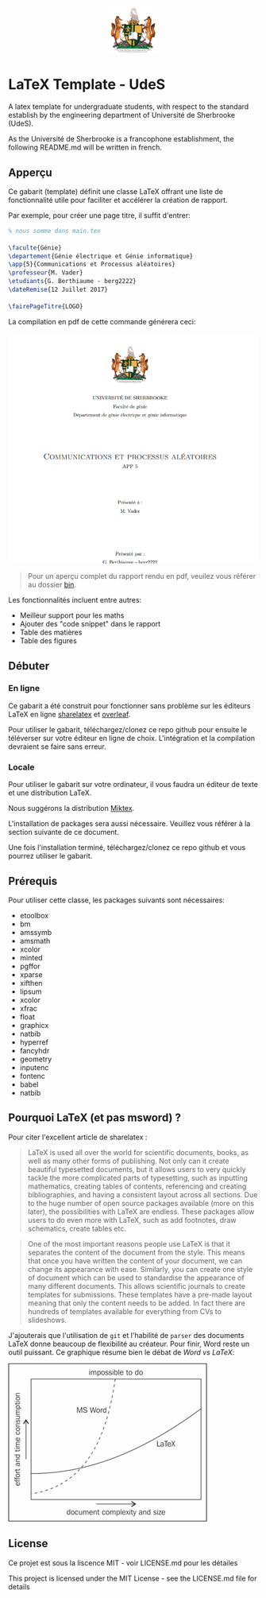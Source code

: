 
<p align="center"><img width=20% src="media/udes_armoiries.jpg"></p>


# LaTeX Template - UdeS

A latex template for undergraduate students, with respect to the standard establish by the engineering department of Université de Sherbrooke (UdeS).

As the Université de Sherbrooke is a francophone establishment, the following README.md will be written in french. 


## Apperçu 

Ce gabarit (template) définit une classe LaTeX offrant une liste de fonctionnalité utile pour faciliter et accélérer la création de rapport. 

Par exemple, pour créer une page titre, il suffit d'entrer:

```latex
% nous somme dans main.tex

\faculte{Génie}
\departement{Génie électrique et Génie informatique}
\app{5}{Communications et Processus aléatoires}
\professeur{M. Vader}
\etudiants{G. Berthiaume - berg2222}
\dateRemise{12 Juillet 2017}

\fairePageTitre{LOGO}
```

La compilation en pdf de cette commande générera ceci: 

![Exemple de page titre](media/eg_page_titre.PNG) 

> Pour un aperçu complet du rapport rendu en pdf, veuilez vous référer au dossier [bin](https://github.com/g-berthiaume/latex_template_udes/tree/master/bin/).


Les fonctionnalités incluent entre autres:

- Meilleur support pour les maths
- Ajouter des "code snippet" dans le rapport
- Table des matières 
- Table des figures

## Débuter 

### En ligne

Ce gabarit a été construit pour fonctionner sans problème sur les éditeurs LaTeX en ligne [sharelatex](https://www.sharelatex.com/) et [overleaf](https://www.overleaf.com/).

Pour utiliser le gabarit, téléchargez/clonez ce repo github pour ensuite le téléverser sur votre éditeur en ligne de choix. 
L'intégration et la compilation devraient se faire sans erreur.

### Locale

Pour utiliser le gabarit sur votre ordinateur, il vous faudra un éditeur de texte et une distribution LaTeX. 

Nous suggérons la distribution [Miktex](https://miktex.org/).

L'installation de packages sera aussi nécessaire. Veuillez vous référer à la section suivante de ce document.

Une fois l'installation terminé, téléchargez/clonez ce repo github et vous pourrez utiliser le gabarit.

## Prérequis 

Pour utiliser cette classe, les packages suivants sont nécessaires:

- etoolbox
- bm
- amssymb
- amsmath
- xcolor
- minted
- pgffor
- xparse
- xifthen
- lipsum
- xcolor
- xfrac
- float
- graphicx
- natbib
- hyperref
- fancyhdr
- geometry
- inputenc
- fontenc
- babel
- natbib


## Pourquoi LaTeX (et pas msword) ?

Pour citer l'excellent article de sharelatex :

> LaTeX is used all over the world for scientific documents, books, as well as many other forms of publishing. Not only can it create beautiful typesetted documents, but it allows users to very quickly tackle the more complicated parts of typesetting, such as inputting mathematics, creating tables of contents, referencing and creating bibliographies, and having a consistent layout across all sections. Due to the huge number of open source packages available (more on this later), the possibilities with LaTeX are endless. These packages allow users to do even more with LaTeX, such as add footnotes, draw schematics, create tables etc.

> One of the most important reasons people use LaTeX is that it separates the content of the document from the style. This means that once you have written the content of your document, we can change its appearance with ease. Similarly, you can create one style of document which can be used to standardise the appearance of many different documents. This allows scientific journals to create templates for submissions. These templates have a pre-made layout meaning that only the content needs to be added. In fact there are hundreds of templates available for everything from CVs to slideshows.

J'ajouterais que l'utilisation de `git` et l'habilité de `parser` des documents LaTeX donne beaucoup de flexibilité au créateur.
Pour finir, Word reste un outil puissant. Ce graphique résume bien le débat de *Word vs LaTeX*: 

![Word vs LaTeX](media/learning_curves.jpg)


## License

Ce projet est sous la liscence MIT - voir LICENSE.md pour les détailes

This project is licensed under the MIT License - see the LICENSE.md file for details
